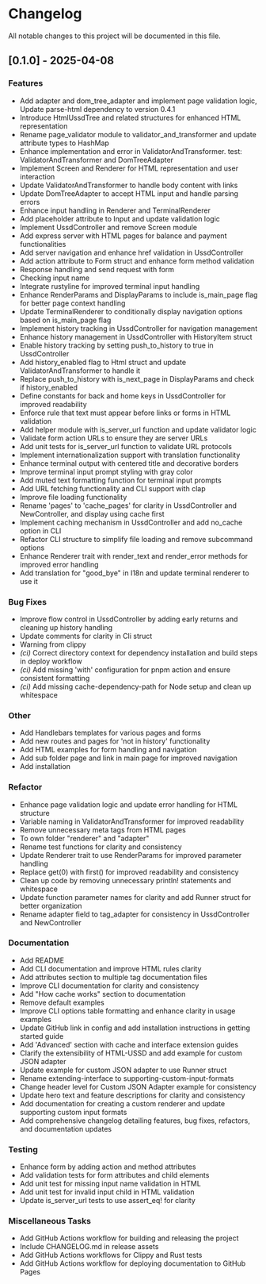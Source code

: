 # Changelog

All notable changes to this project will be documented in this file.

## [0.1.0] - 2025-04-08

### Features

- Add adapter and dom_tree_adapter and implement page validation logic, Update parse-html dependency to version 0.4.1
- Introduce HtmlUssdTree and related structures for enhanced HTML representation
- Rename page_validator module to validator_and_transformer and update attribute types to HashMap
- Enhance implementation and error in ValidatorAndTransformer. test: ValidatorAndTransformer and DomTreeAdapter
- Implement Screen and Renderer for HTML representation and user interaction
- Update ValidatorAndTransformer to handle body content with links
- Update DomTreeAdapter to accept HTML input and handle parsing errors
- Enhance input handling in Renderer and TerminalRenderer
- Add placeholder attribute to Input and update validation logic
- Implement UssdController and remove Screen module
- Add express server with HTML pages for balance and payment functionalities
- Add server navigation and enhance href validation in UssdController
- Add action attribute to Form struct and enhance form method validation
- Response handling and send request with form
- Checking input name
- Integrate rustyline for improved terminal input handling
- Enhance RenderParams and DisplayParams to include is_main_page flag for better page context handling
- Update TerminalRenderer to conditionally display navigation options based on is_main_page flag
- Implement history tracking in UssdController for navigation management
- Enhance history management in UssdController with HistoryItem struct
- Enable history tracking by setting push_to_history to true in UssdController
- Add history_enabled flag to Html struct and update ValidatorAndTransformer to handle it
- Replace push_to_history with is_next_page in DisplayParams and check if history_enabled
- Define constants for back and home keys in UssdController for improved readability
- Enforce rule that text must appear before links or forms in HTML validation
- Add helper module with is_server_url function and update validator logic
- Validate form action URLs to ensure they are server URLs
- Add unit tests for is_server_url function to validate URL protocols
- Implement internationalization support with translation functionality
- Enhance terminal output with centered title and decorative borders
- Improve terminal input prompt styling with gray color
- Add muted text formatting function for terminal input prompts
- Add URL fetching functionality and CLI support  with clap
- Improve file loading functionality
- Rename 'pages' to 'cache_pages' for clarity in UssdController and NewController, and display using cache first
- Implement caching mechanism in UssdController and add no_cache option in CLI
- Refactor CLI structure to simplify file loading and remove subcommand options
- Enhance Renderer trait with render_text and render_error methods for improved error handling
- Add translation for "good_bye" in I18n and update terminal renderer to use it

### Bug Fixes

- Improve flow control in UssdController by adding early returns and cleaning up history handling
- Update comments for clarity in Cli struct
- Warning from clippy
- *(ci)* Correct directory context for dependency installation and build steps in deploy workflow
- *(ci)* Add missing 'with' configuration for pnpm action and ensure consistent formatting
- *(ci)* Add missing cache-dependency-path for Node setup and clean up whitespace

### Other

- Add Handlebars templates for various pages and forms
- Add new routes and pages for 'not in history' functionality
- Add HTML examples for form handling and navigation
- Add sub folder page and link in main page for improved navigation
- Add installation

### Refactor

- Enhance page validation logic and update error handling for HTML structure
- Variable naming in ValidatorAndTransformer for improved readability
- Remove unnecessary meta tags from HTML pages
- To own folder "renderer" and "adapter"
- Rename test functions for clarity and consistency
- Update Renderer trait to use RenderParams for improved parameter handling
- Replace get(0) with first() for improved readability and consistency
- Clean up code by removing unnecessary println! statements and whitespace
- Update function parameter names for clarity and add Runner struct for better organization
- Rename adapter field to tag_adapter for consistency in UssdController and NewController

### Documentation

- Add README
- Add CLI documentation and improve HTML rules clarity
- Add attributes section to multiple tag documentation files
- Improve CLI documentation for clarity and consistency
- Add "How cache works" section to documentation
- Remove default examples
- Improve CLI options table formatting and enhance clarity in usage examples
- Update GitHub link in config and add installation instructions in getting started guide
- Add 'Advanced' section with cache and interface extension guides
- Clarify the extensibility of HTML-USSD and add example for custom JSON adapter
- Update example for custom JSON adapter to use Runner struct
- Rename extending-interface to supporting-custom-input-formats
- Change header level for Custom JSON Adapter example for consistency
- Update hero text and feature descriptions for clarity and consistency
- Add documentation for creating a custom renderer and update supporting custom input formats
- Add comprehensive changelog detailing features, bug fixes, refactors, and documentation updates

### Testing

- Enhance form by adding action and method attributes
- Add validation tests for form attributes and child elements
- Add unit test for missing input name validation in HTML
- Add unit test for invalid input child in HTML validation
- Update is_server_url tests to use assert_eq! for clarity

### Miscellaneous Tasks

- Add GitHub Actions workflow for building and releasing the project
- Include CHANGELOG.md in release assets
- Add GitHub Actions workflows for Clippy and Rust tests
- Add GitHub Actions workflow for deploying documentation to GitHub Pages

<!-- generated by git-cliff -->
